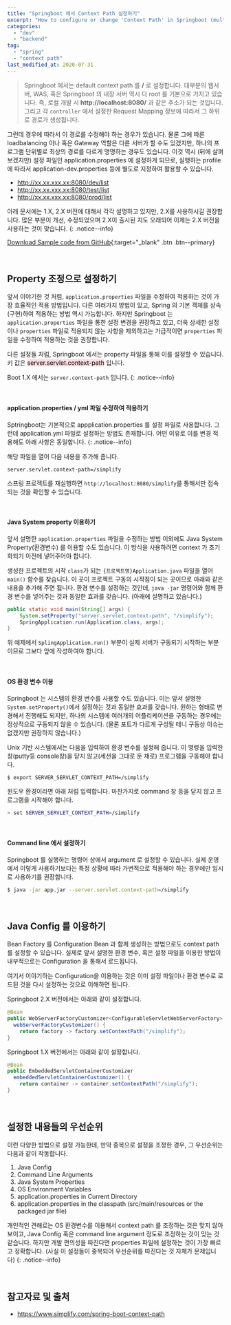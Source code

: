 ```yaml
---
title: "Springboot 에서 Context Path 설정하기"
excerpt: "How to configure or change 'Context Path' in Springboot (multiple options for this setting)"
categories:
  - "dev"
  - "backend"
tag:
  - "spring"
  - "context path"
last_modified_at: 2020-07-31
---
```


> Springboot 에서는 default context path 를 **/** 로 설정합니다. 대부분의 웹서버, WAS, 혹은 Springboot 의 내장 서버 역시 다 root 를 기본으로 가지고 있습니다. 즉, 로컬 개발 시 **http://localhost:8080/** 과 같은 주소가 되는 것입니다. 그리고 각 `controller` 에서 설정한 Request Mapping 정보에 따라서 그 하위로 경로가 생성됩니다. 

그런데 경우에 따라서 이 경로를 수정해야 하는 경우가 있습니다. 물론 그에 따른 loadbalancing 이나 혹은 Gateway 역할은 다른 서버가 할 수도 있겠지만, 하나의 프로그램 단위별로 최상의 경로를 다르게 명명하는 경우도 있습니다. 이것 역시 (뒤에 살펴보겠지만) 설정 파일인 application.properties 에 설정하게 되므로, 실행하는 profile 에 따라서 application-dev.properties 등에 별도로 지정하여 활용할 수 있습니다. 

- http://xx.xx.xxx.xx:8080/dev/list
- http://xx.xx.xxx.xx:8080/test/list
- http://xx.xx.xxx.xx:8080/prod/list

아래 문서에는 1.X, 2.X 버전에 대해서 각각 설명하고 있지만, 2.X를 사용하시길 권장합니다. 많은 부분이 개선, 수정되었으며 2.X이 출시된 지도 오래되어 이제는 2.X 버전을 사용하는 것이 맞습니다.
{: .notice--info}

[Download Sample code from GitHub](https://github.com/Simplify-Criss/SampleProjects/tree/master/contextPathExample){:target="_blank" .btn .btn--primary}

<br/>

## Property 조정으로 설정하기

앞서 이야기한 것 처럼, `application.properties` 파일을 수정하여 적용하는 것이 가장 효율적인 적용 방법입니다. 다른 여러가지 방법이 있고, Spring 의 기본 객체를 상속(구현)하여 적용하는 방법 역시 가능합니다. 하지만 Springboot 는 `application.properties` 파일을 통한 설정 변경을 권장하고 있고, 더욱 상세한 설정이나 `properties` 파일로 적용되지 않는 사항을 제외하고는 가급적이면 `properties` 파일을 수정하여 적용하는 것을 권장합니다.

다른 설정들 처럼, Springboot 에서는 property 파일을 통해 이를 설정할 수 있습니다. 키 값은 <mark style='background-color: #ffdce0'>server.servlet.context-path</mark> 입니다.

Boot 1.X 에서는 `server.context-path` 입니다.
{: .notice--info}

<br/>

#### application.properties / yml 파일 수정하여 적용하기

Sptringboot는 기본적으로 appplication.properties 를 설정 파일로 사용합니다. 그런데 application.yml 파일로 설정하는 방법도 존재합니다. 어떤 이유로 이를 변경 적용해도 아래 사항은 동일합니다. 
{: .notice--info}

해당 파일을 열어 다음 내용을 추가해 줍니다.  

```properties
server.servlet.context-path=/simplify
```

스프링 프로젝트를 재실행하면 `http://localhost:8080/simplify`를 통해서만 접속되는 것을 확인할 수 있습니다. 

<br/>

#### Java System property 이용하기

앞서 설명한 `application.properties` 파일을 수정하는 방법 이외에도 Java System Property(환경변수) 를 이용할 수도 있습니다. 이 방식을 사용하려면 context 가 초기화되기 이전에 넣어주어야 합니다.

생성한 프로젝트의 시작 `class`가 되는 `{프로젝트명}Application.java` 파일을 열어 `main()` 함수를 찾습니다. 이 곳이 프로젝트 구동의 시작점이 되는 곳이므로 아래와 같은 내용을 추가해 주면 됩니다. 환경 변수를 설정하는 것인데, `java -jar`  명령어와 함께 환경 변수를 넣어주는 것과 동일한 효과를 갖습니다. (아래에 설명하고 있습니다.)

```java
public static void main(String[] args) {
    System.setProperty("server.servlet.context-path", "/simplify");
    SpringApplication.run(Application.class, args);
}
```

위 예제에서 `SplingApplication.run()` 부분이 실제 서버가 구동되기 시작하는 부분이므로 그보다 앞에 작성하여야 합니다.

<br/>

#### OS 환경 변수 이용

Springboot 는 시스템의 환경 변수를 사용할 수도 있습니다. 이는 앞서 설명한 `System.setProperty()`에서 설정하는 것과 동일한 효과를 갖습니다. 원하는 형태로 변경해서 진행해도 되지만, 하나의 시스템에 여러개의 어플리케이션을 구동하는 경우에는 정상적으로 구동되지 않을 수 있습니다. (물론 포트가 다르게 구성될 테니 구동상 이슈는 없겠지만 권장하지 않습니다.)

Unix 기반 시스템에서는 다음을 입력하여 환경 변수를 설정해 줍니다. 이 명령을 입력한 창(putty등 console창)을 닫지 않고(세션을 그대로 둔 채로) 프로그램을 구동해야 합니다.

```sh
$ export SERVER_SERVLET_CONTEXT_PATH=/simplify
```

윈도우 환경이라면 아래 처럼 입력합니다. 마찬가지로 command 창 등을 닫지 않고 프로그램을 시작해야 합니다.

```sh
> set SERVER_SERVLET_CONTEXT_PATH=/simplify
```

<br/>

#### Command line 에서 설정하기

Springboot 를 실행하는 명령어 상에서 argument 로 설정할 수 있습니다. 실제 운영에서 이렇게 사용하기보다는 특정 상황에 따라 가변적으로 적용해야 하는 경우에만 임시로 사용하기를 권장합니다.

```sh
$ java -jar app.jar --server.servlet.context-path=/simplify
```

<br/>

## Java Config 를 이용하기

Bean Factory 를 Configuration Bean 과 함께 생성하는 방법으로도 context path 를 설정할 수 있습니다. 실제로 앞서 설명한 환경 변수, 혹은 설정 파일을 이용한 방법이 내부적으로는 Configuration 을 통해서 로드됩니다. 

여기서 이야기하는 Configuration을 이용하는 것은 이미 설정 파일이나 환경 변수로 로드된 것을 다시 설정하는 것으로 이해하면 됩니다.

Springboot 2.X 버전에서는 아래와 같이 설정합니다.

```java
@Bean
public WebServerFactoryCustomizer<ConfigurableServletWebServerFactory>
  webServerFactoryCustomizer() {
    return factory -> factory.setContextPath("/simplify");
}
```

Springboot 1.X 버전에서는 아래와 같이 설정합니다.

```java
@Bean
public EmbeddedServletContainerCustomizer
  embeddedServletContainerCustomizer() {
    return container -> container.setContextPath("/simplify");
}
```

<br/>

## 설정한 내용들의 우선순위

이런 다양한 방법으로 설정 가능한데, 만약 중복으로 설정을 조정한 경우, 그 우선순위는 다음과 같이 작동합니다. 

1. Java Config
2. Command Line Arguments
3. Java System Properties
4. OS Environment Variables
5. application.properties in Current Directory
6. application.properties in the classpath (src/main/resources or the packaged jar file)

개인적인 견해로는 OS 환경변수를 이용해서 context path 를 조정하는 것은 맞지 않아 보이고, Java Config 혹은 command line argument 정도로 조정하는 것이 맞는 것 같습니다. 하지만 개발 편의성을 따진다면 properties 파일에 설정하는 것이 가장 빠르고 정확합니다. (사실 이 설정들이 중복되어 우선순위를 따진다는 것 자체가 문제입니다) 
{: .notice--info}

<br/>

## 참고자료 및 출처

- <https://www.simplify.com/spring-boot-context-path>